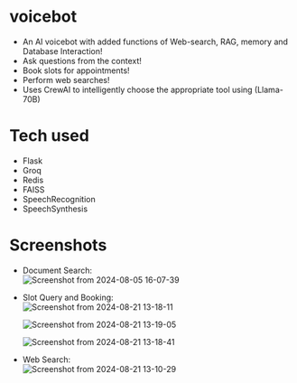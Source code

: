 # voicebot
* An AI voicebot with added functions of Web-search, RAG, memory and Database Interaction!
* Ask questions from the context!
* Book slots for appointments!
* Perform web searches!
* Uses CrewAI to intelligently choose the appropriate tool using (Llama-70B)

# Tech used
* Flask
* Groq
* Redis
* FAISS
* SpeechRecognition
* SpeechSynthesis

# Screenshots
* Document Search: <br/>
  ![Screenshot from 2024-08-05 16-07-39](https://github.com/user-attachments/assets/f6b14d8d-032c-4370-9c33-09a995ae7b9b)

* Slot Query and Booking: <br/>
  ![Screenshot from 2024-08-21 13-18-11](https://github.com/user-attachments/assets/aecd1daa-f67f-4a14-b6ac-77be0588ea42)

  ![Screenshot from 2024-08-21 13-19-05](https://github.com/user-attachments/assets/84efe11f-30e7-4f8e-abbe-2e849007f992)

  ![Screenshot from 2024-08-21 13-18-41](https://github.com/user-attachments/assets/6b143e96-d4c3-458f-9c44-a84b6155cf9e)
  
* Web Search: <br/>
  ![Screenshot from 2024-08-21 13-10-29](https://github.com/user-attachments/assets/581d0092-2c13-40f7-859a-1287c7a882d9)




